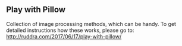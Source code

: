 ## Play with Pillow

Collection of image processing methods, which can be handy. To get detailed instructions how these works, please go to: http://ruddra.com/2017/06/17/play-with-pillow/
